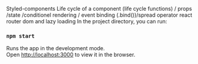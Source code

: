 Styled-components
Life cycle of a component (life cycle functions) 
/ props /state /conditionel rendering  / event binding (.bind())/spread operator
react router dom and lazy loading
In the project directory, you can run:

### `npm start`

Runs the app in the development mode.\
Open [http://localhost:3000](http://localhost:3000) to view it in the browser.


